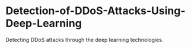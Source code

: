 # Detection-of-DDoS-Attacks-Using-Deep-Learning
Detecting DDoS attacks through the deep learning technologies.
